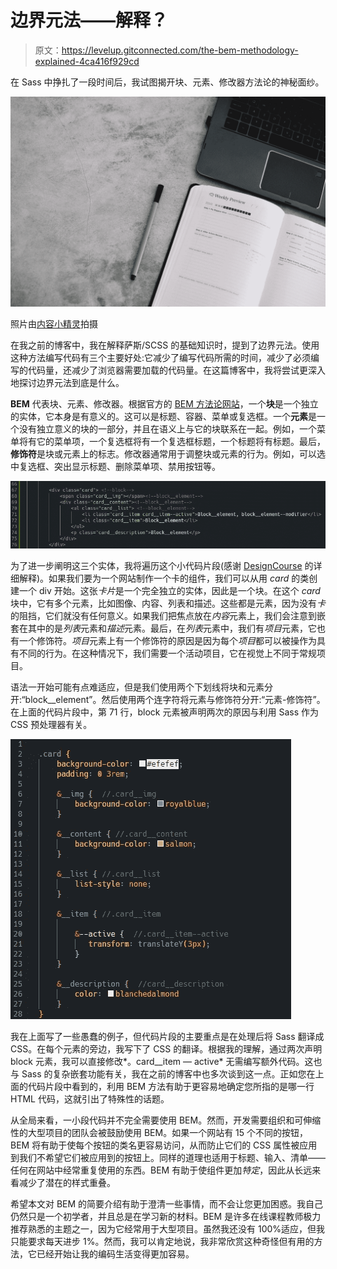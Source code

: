 # 边界元法——解释？

> 原文：<https://levelup.gitconnected.com/the-bem-methodology-explained-4ca416f929cd>

在 Sass 中挣扎了一段时间后，我试图揭开块、元素、修改器方法论的神秘面纱。

![](img/8681c37d850be670908505c4f8d5e23e.png)

照片由[内容小精灵](https://unsplash.com/@contentpixie?utm_source=medium&utm_medium=referral)拍摄

在我之前的博客中，我在解释萨斯/SCSS 的基础知识时，提到了边界元法。使用这种方法编写代码有三个主要好处:它减少了编写代码所需的时间，减少了必须编写的代码量，还减少了浏览器需要加载的代码量。在这篇博客中，我将尝试更深入地探讨边界元法到底是什么。

**BEM** 代表块、元素、修改器。根据官方的 [BEM 方法论网站](http://getbem.com/introduction/)，一个**块**是一个独立的实体，它本身是有意义的。这可以是标题、容器、菜单或复选框。一个**元素**是一个没有独立意义的块的一部分，并且在语义上与它的块联系在一起。例如，一个菜单将有它的菜单项，一个复选框将有一个复选框标题，一个标题将有标题。最后，**修饰符**是块或元素上的标志。修改器通常用于调整块或元素的行为。例如，可以选中复选框、突出显示标题、删除菜单项、禁用按钮等。

![](img/1fa2c9ed6fe67a1b4fc55a07ea61b5c8.png)

为了进一步阐明这三个实体，我将遍历这个小代码片段(感谢 [DesignCourse](https://www.youtube.com/watch?v=er1JEDuPbZQ&ab_channel=DesignCourse) 的详细解释)。如果我们要为一个网站制作一个卡的组件，我们可以从用 *card* 的类创建一个 div 开始。这张*卡片*是一个完全独立的实体，因此是一个块。在这个 *card* 块中，它有多个元素，比如图像、内容、列表和描述。这些都是元素，因为没有*卡*的阻挡，它们就没有任何意义。如果我们把焦点放在*内容*元素上，我们会注意到嵌套在其中的是*列表*元素和*描述*元素。最后，在*列表*元素中，我们有*项目*元素，它也有一个修饰符。*项目*元素上有一个修饰符的原因是因为每个*项目*都可以被操作为具有不同的行为。在这种情况下，我们需要一个活动项目，它在视觉上不同于常规项目。

语法一开始可能有点难适应，但是我们使用两个下划线将块和元素分开:“block__element”。然后使用两个连字符将元素与修饰符分开:“元素-修饰符”。在上面的代码片段中，第 71 行，block 元素被声明两次的原因与利用 Sass 作为 CSS 预处理器有关。

![](img/efaf466c5f103388baf8e9b0d02427fe.png)

我在上面写了一些愚蠢的例子，但代码片段的主要重点是在处理后将 Sass 翻译成 CSS。在每个元素的旁边，我写下了 CSS 的翻译。根据我的理解，通过两次声明 block 元素，我可以直接修改*。card__item — active* 无需编写额外代码。这也与 Sass 的复杂嵌套功能有关，我在之前的博客中也多次谈到这一点。正如您在上面的代码片段中看到的，利用 BEM 方法有助于更容易地确定您所指的是哪一行 HTML 代码，这就引出了特殊性的话题。

从全局来看，一小段代码并不完全需要使用 BEM。然而，开发需要组织和可伸缩性的大型项目的团队会被鼓励使用 BEM。如果一个网站有 15 个不同的按钮，BEM 将有助于使每个按钮的类名更容易访问，从而防止它们的 CSS 属性被应用到我们不希望它们被应用到的按钮上。同样的道理也适用于标题、输入、清单——任何在网站中经常重复使用的东西。BEM 有助于使组件更加*特定*，因此从长远来看减少了潜在的样式重叠。

希望本文对 BEM 的简要介绍有助于澄清一些事情，而不会让您更加困惑。我自己仍然只是一个初学者，并且总是在学习新的材料。BEM 是许多在线课程教师极力推荐熟悉的主题之一，因为它经常用于大型项目。虽然我还没有 100%适应，但我只能要求每天进步 1%。然而，我可以肯定地说，我非常欣赏这种奇怪但有用的方法，它已经开始让我的编码生活变得更加容易。